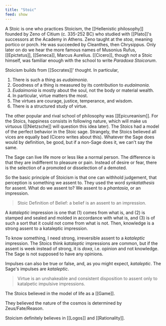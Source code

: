 ```yaml
---
title: "Stoic"
feed: show
---
```


A Stoic is one who practices Stoicism, the [[Hellenistic philosophy]] founded by Zeno of Citium (c. 335-252 BC) who studied with [[Plato]]'s successors at the Academy in Athens. Zeno taught at the _stoa_, meaning portico or porch. He was succeeded by Cleanthes, then Chrysippus. Only later on do we hear the more famous names of Musonius Rufus, [[Epictetus]], [[Seneca]], Marcus Aurelius. [[Cicero]], though not a Stoic himself, was familiar enough with the school to write _Paradoxa Stoicorum_. 

Stoicism builds from [[Socrates]]' thought. In particular,
1. There is such a thing as _eudaimonia_.
2. Goodness of a thing is measured by its contribution to _eudaimonia_.
3. _Eudaimonia_ is mostly about the soul, not the body or material wealth.
4. In particular, virtue matters the most.
5. The virtues are courage, justice, temperance, and wisdom.
6. There is a structured study of virtue.

The other popular and rival school of philosophy was [[Epicureanism]]. For the Stoics, happiness consists in following nature, which will make us virtuous ([[Nietzsche]] will question this idea later). The Stoics had a model of the perfect behavior in the Stoic sage. Strangely, the Stoics believed all vices are equally bad (Cicero writes about this). Whatever the Sage does would by definition, be good, but if a non-Sage does it, we can't say the same. 

The Sage can live life more or less like a normal person. The difference is that they are indifferent to pleasure or pain. Instead of desire or fear, there is the selection of a promoted or disselection of a demoted. 

So the basic principle of Stoicism is that one can withhold judgement, that perception is something we assent to. They used the word _synkatathesis_ for assent. What do we assent to? We assent to a _phantasia_, or an impression. 

> Stoic Definition of Belief: a belief is an assent to an impression.

A _kataleptic_ impression is one that (1) comes from what is, and (2) is stamped and sealed and molded in accordance with what is, and (3) is of such a sort that it could not come from what is not. Then, knowledge is a strong assent to a kataleptic impression.

To know something, I need strong, irreversible assent to a _kataleptic_ impression. The Stoics think _kataleptic_ impressions are common, but if the assent is week instead of strong, it is _doxa_, i.e. opinion and not knowledge. The Sage is not supposed to have any opinions. 

Impulses can also be true or false, and, as you might expect, _kataleptic_. The Sage's impulses are _kataleptic_. 

> Virtue is an unshakeable and consistent disposition to assent only to katalpetic impulsive impressions.

The Stoics believed in the model of life as a [[Game]]. 

They believed the nature of the cosmos is determined by Zeus/Fate/Reason.

Stoicism definitely believes in [[Logos]] and [[Rationality]]. 